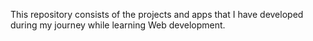 This repository consists of the projects and apps that I have developed during my journey while learning Web development.
